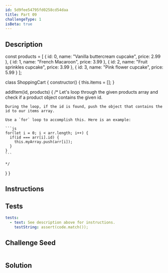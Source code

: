 ```yaml
---
id: 5d9fee54795fd0258cd54daa
title: Part 09
challengeType: 1
isBeta: true
---
```


## Description
<section id='description'>

const products = [
  {
    id: 0,
    name: "Vanilla buttercream cupcake",
    price: 2.99
  },
  {
    id: 1,
    name: "French Macaroon",
    price: 3.99
  },
  {
    id: 2,
    name: "Fruit sprinkles cupcake",
    price: 3.99
  },
  {
    id: 3,
    name: "Pink flower cupcake",
    price: 5.99
  }
];

class ShoppingCart {
  constructor() {
    this.items = [];
  }

  addItem(id, products) {
    /*
    Let's loop through the given products array and check if a product object contains the given id. 

    During the loop, if the id is found, push the object that contains the id to our items array.

    Use a `for` loop to accomplish this. Here is an example:

    ```js
    for(let i = 0; i < arr.length; i++) {
      if(id === arr[i].id) {
        this.myArray.push(arr[i]);
      }
    }
    ```
    
    */

  }
}


</section>

## Instructions
<section id='instructions'>
</section>

## Tests
<section id='tests'>

```yml
tests:
  - text: See description above for instructions.
    testString: assert(code.match());

```

</section>

## Challenge Seed
<section id='challengeSeed'>

<div id='js-seed'>

```js

```

</div>
</section>


## Solution
<section id='solution'>

```js

```

</section>

